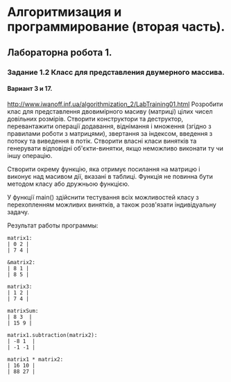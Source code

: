 # Алгоритмизация и программирование (вторая часть). 
## Лабораторна робота 1. 
### Задание 1.2 Класс для представления двумерного массива.
#### Вариант 3 и 17.
http://www.iwanoff.inf.ua/algorithmization_2/LabTraining01.html
Розробити клас для представлення двовимірного масиву (матриці) цілих чисел довільних розмірів. Створити конструктори та деструктор, перевантажити операції додавання, віднімання і множення (згідно з правилами роботи з матрицями), звертання за індексом, введення з потоку та виведення в потік. Створити власні класи винятків та генерувати відповідні об'єкти-винятки, якщо неможливо виконати ту чи іншу операцію.

Створити окрему функцію, яка отримує посилання на матрицю і виконує над масивом дії, вказані в таблиці. Функція не повинна бути методом класу або дружньою функцією.

У функції main() здійснити тестування всіх можливостей класу з перехопленням можливих винятків, а також розв'язати індивідуальну задачу.

Результат работы программы:
```
matrix1:
| 0 2 |
| 7 4 |

&matrix2:
| 8 1 |
| 8 5 |

matrix3:
| 1 2 |
| 7 4 |

matrixSum:
| 8 3  |
| 15 9 |

matrix1.subtraction(matrix2):
| -8 1  |
| -1 -1 |

matrix1 * matrix2:
| 16 10 |
| 88 27 |
```
